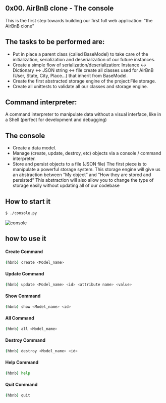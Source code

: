 0x00. AirBnB clone - The console
------------------------------------
This is the first step towards building our first
full web application: "the AirBnB clone"

The tasks to be performed are:
-------------------------------------------
- Put in place a parent class (called BaseModel)
to take care of the initialization,
serialization and deserialization of our future
instances.
- Create a simple flow of serialization/deserialization:
Instance <-> Dictionary <-> JSON string <-> file
create all classes used for AirBnB
(User, State, City, Place…) that inherit from BaseModel.
- Create the first abstracted storage engine of
the project:File storage.
- Create all unittests to validate all our classes
and storage engine.

Command interpreter:
----------------------
A command interpreter to manipulate data without
a visual interface, like in a Shell
(perfect for development and debugging)

The console
------------------------------------------
- Create a data model.
- Manage (create, update, destroy, etc) objects via
a console / command interpreter.
- Store and persist objects to a file (JSON file)
The first piece is to manipulate a powerful storage
system. This storage engine will give us
an abstraction between “My object” and
“How they are stored and persisted”
This abstraction will also allow you to
change the type of storage easily without updating
all of our codebase

How to start it
---------------------------------------------------

```sh
$ ./console.py
```


![console](https://i.imgur.com/Cacz3dg.png)

how to use it
------------------------

#### Create Command

```sh
(hbnb) create <Model_name>
```

#### Update Command

```sh
(hbnb) update <Model_name> <id> <attribute name> <value>
```

#### Show Command

```sh
(hbnb) show <Model_name> <id>
```

#### All Command

```sh
(hbnb) all <Model_name>
```

#### Destroy Command

```sh
(hbnb) destroy <Model_name> <id>
```

#### Help Command

```sh
(hbnb) help
```

#### Quit Command

```sh
(hbnb) quit
```

